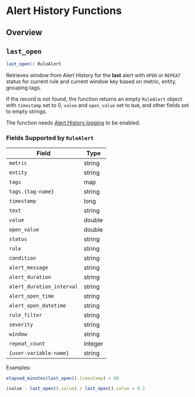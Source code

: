 # Alert History Functions

## Overview

## `last_open`

```java
last_open() RuleAlert
```

Retrieves window from Alert History for the **last** alert with `OPEN` or `REPEAT` status for current rule and current 
window key based on metric, entity, grouping tags.

If the record is not found, the function returns an empty `RuleAlert` object with `timestamp` set to 0,
 `value` and `open_value` set to `NaN`, and other fields set to empty strings.
 
The function needs [Alert History logging](logging.md#logging-to-database) to be enabled.

### Fields Supported by `RuleAlert`

**Field** | **Type**
----|-----
`metric` | string
`entity` | string
`tags` | map
`tags.{tag-name}` | string
`timestamp` | long
`text` | string
`value` | double
`open_value` | double
`status` | string
`rule` | string
`condition` | string
`alert_message` | string
`alert_duration` | string
`alert_duration_interval` | string
`alert_open_time` | string
`alert_open_datetime` | string
`rule_filter` | string
`severity` | string
`window` | string
`repeat_count` | integer
`{user-variable-name}` | string

Examples:

```javascript
elapsed_minutes(last_open().timestamp) > 60
```

```javascript
(value - last_open().value) / last_open().value > 0.1
```

